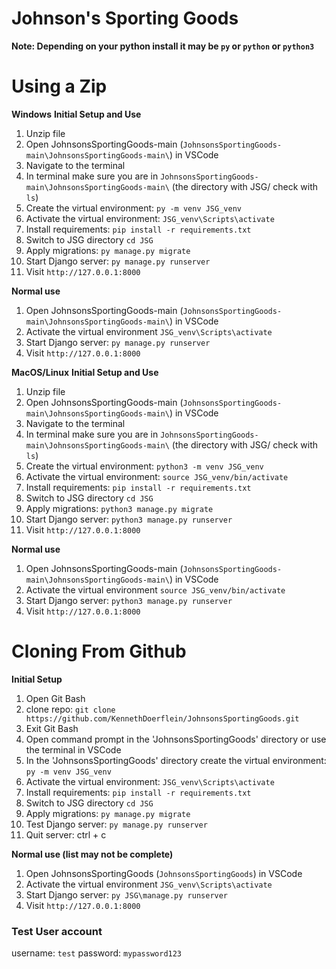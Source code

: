 # Johnson's Sporting Goods
**Note: Depending on your python install it may be `py` or `python` or `python3`**

# **Using a Zip**

**Windows**
**Initial Setup and Use**
  1. Unzip file
  2. Open JohnsonsSportingGoods-main (`JohnsonsSportingGoods-main\JohnsonsSportingGoods-main\`) in VSCode
  3. Navigate to the terminal
  4. In terminal make sure you are in `JohnsonsSportingGoods-main\JohnsonsSportingGoods-main\` (the directory with JSG/ check with `ls`) 
  5. Create the virtual environment: `py -m venv JSG_venv`
  6. Activate the virtual environment: `JSG_venv\Scripts\activate`
  7. Install requirements: `pip install -r requirements.txt`
  8. Switch to JSG directory `cd JSG`
  9. Apply migrations: `py manage.py migrate`
  10. Start Django server: `py manage.py runserver`
  11. Visit `http://127.0.0.1:8000`
      
**Normal use**
  1. Open JohnsonsSportingGoods-main (`JohnsonsSportingGoods-main\JohnsonsSportingGoods-main\`) in VSCode
  2. Activate the virtual environment `JSG_venv\Scripts\activate`
  3. Start Django server: `py manage.py runserver`
  4. Visit `http://127.0.0.1:8000`

**MacOS/Linux**
**Initial Setup and Use**
  1. Unzip file
  2. Open JohnsonsSportingGoods-main (`JohnsonsSportingGoods-main\JohnsonsSportingGoods-main\`) in VSCode
  3. Navigate to the terminal
  4. In terminal make sure you are in `JohnsonsSportingGoods-main\JohnsonsSportingGoods-main\` (the directory with JSG/ check with `ls`) 
  5. Create the virtual environment: `python3 -m venv JSG_venv`
  6. Activate the virtual environment: `source JSG_venv/bin/activate`
  7. Install requirements: `pip install -r requirements.txt`
  8. Switch to JSG directory `cd JSG`
  9. Apply migrations: `python3 manage.py migrate`
  10. Start Django server: `python3 manage.py runserver`
  11. Visit `http://127.0.0.1:8000`
      
**Normal use**
  1. Open JohnsonsSportingGoods-main (`JohnsonsSportingGoods-main\JohnsonsSportingGoods-main\`) in VSCode
  2. Activate the virtual environment `source JSG_venv/bin/activate`
  3. Start Django server: `python3 manage.py runserver`
  4. Visit `http://127.0.0.1:8000`


# **Cloning From Github**

  **Initial Setup**
  1. Open Git Bash
  2. clone repo: `git clone https://github.com/KennethDoerflein/JohnsonsSportingGoods.git`
  3. Exit Git Bash
  4. Open command prompt in the 'JohnsonsSportingGoods' directory or use the terminal in VSCode
  5. In the 'JohnsonsSportingGoods' directory create the virtual environment: `py -m venv JSG_venv`
  6. Activate the virtual environment: `JSG_venv\Scripts\activate`
  7. Install requirements: `pip install -r requirements.txt`
  8. Switch to JSG directory `cd JSG`
  9. Apply migrations: `py manage.py migrate`
  10. Test Django server: `py manage.py runserver`
  11. Quit server: ctrl + c

  **Normal use (list may not be complete)**
  1. Open JohnsonsSportingGoods (`JohnsonsSportingGoods`) in VSCode
  2. Activate the virtual environment `JSG_venv\Scripts\activate`
  3. Start Django server: `py JSG\manage.py runserver`
  4. Visit `http://127.0.0.1:8000`

  ### Test User account
  username: `test`
  password: `mypassword123`
